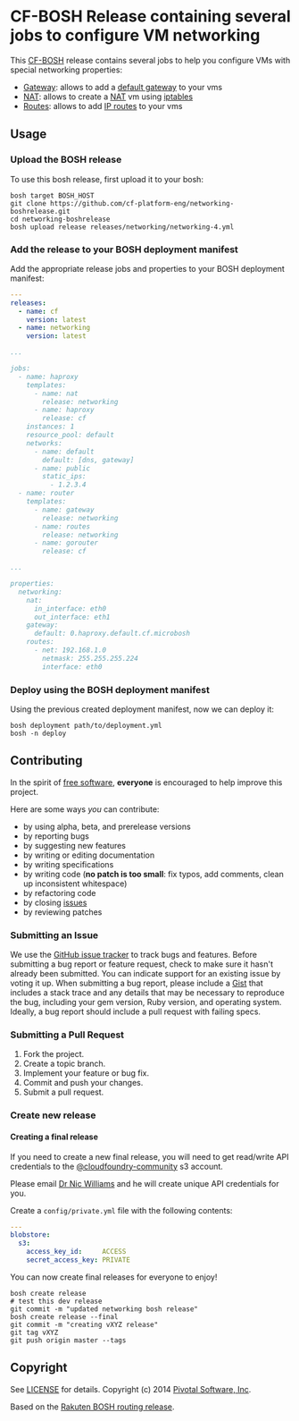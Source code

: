 # CF-BOSH Release containing several jobs to configure VM networking

This [CF-BOSH](http://docs.cloudfoundry.org/bosh/) release contains several jobs to help you configure VMs with
special networking properties:

* [Gateway](https://github.com/cf-platform-eng/networking-boshrelease/tree/master/jobs/gateway): allows to add a [default gateway](http://en.wikipedia.org/wiki/Default_gateway) to your vms
* [NAT](https://github.com/cf-platform-eng/networking-boshrelease/tree/master/jobs/nat): allows to create a [NAT](http://en.wikipedia.org/wiki/Network_address_translation) vm using [iptables](http://en.wikipedia.org/wiki/Iptables)
* [Routes](https://github.com/cf-platform-eng/networking-boshrelease/tree/master/jobs/routes): allows to add [IP routes](http://en.wikipedia.org/wiki/Routing_table) to your vms

## Usage

### Upload the BOSH release

To use this bosh release, first upload it to your bosh:

``` shell
bosh target BOSH_HOST
git clone https://github.com/cf-platform-eng/networking-boshrelease.git
cd networking-boshrelease
bosh upload release releases/networking/networking-4.yml
```

### Add the release to your BOSH deployment manifest

Add the appropriate release jobs and properties to your BOSH deployment manifest:

``` yaml
---
releases:
  - name: cf
    version: latest
  - name: networking
    version: latest

...

jobs:
  - name: haproxy
    templates:
      - name: nat
        release: networking
      - name: haproxy
        release: cf
    instances: 1
    resource_pool: default
    networks:
      - name: default
        default: [dns, gateway]
      - name: public
        static_ips:
          - 1.2.3.4
  - name: router
    templates:
      - name: gateway
        release: networking
      - name: routes
        release: networking
      - name: gorouter
        release: cf

...

properties:
  networking:
    nat:
      in_interface: eth0
      out_interface: eth1
    gateway:
      default: 0.haproxy.default.cf.microbosh
    routes:
      - net: 192.168.1.0
        netmask: 255.255.255.224
        interface: eth0
```

### Deploy using the BOSH deployment manifest

Using the previous created deployment manifest, now we can deploy it:

``` shell
bosh deployment path/to/deployment.yml
bosh -n deploy
```

## Contributing

In the spirit of [free software](http://www.fsf.org/licensing/essays/free-sw.html), **everyone** is encouraged to help improve this project.

Here are some ways *you* can contribute:

* by using alpha, beta, and prerelease versions
* by reporting bugs
* by suggesting new features
* by writing or editing documentation
* by writing specifications
* by writing code (**no patch is too small**: fix typos, add comments, clean up inconsistent whitespace)
* by refactoring code
* by closing [issues](https://github.com/cf-platform-eng/networking-boshrelease/issues)
* by reviewing patches


### Submitting an Issue
We use the [GitHub issue tracker](https://github.com/cf-platform-eng/networking-boshrelease/issues) to track bugs and features.
Before submitting a bug report or feature request, check to make sure it hasn't already been submitted.
You can indicate support for an existing issue by voting it up.
When submitting a bug report, please include a [Gist](http://gist.github.com/) that includes a stack trace and any
details that may be necessary to reproduce the bug, including your gem version, Ruby version, and operating system.
Ideally, a bug report should include a pull request with failing specs.

### Submitting a Pull Request

1. Fork the project.
2. Create a topic branch.
3. Implement your feature or bug fix.
4. Commit and push your changes.
5. Submit a pull request.

### Create new release

#### Creating a final release

If you need to create a new final release, you will need to get read/write API credentials to the [@cloudfoundry-community](https://github.com/cloudfoundry-community) s3 account.

Please email [Dr Nic Williams](mailto:&#x64;&#x72;&#x6E;&#x69;&#x63;&#x77;&#x69;&#x6C;&#x6C;&#x69;&#x61;&#x6D;&#x73;&#x40;&#x67;&#x6D;&#x61;&#x69;&#x6C;&#x2E;&#x63;&#x6F;&#x6D;) and he will create unique API credentials for you.

Create a `config/private.yml` file with the following contents:

``` yaml
---
blobstore:
  s3:
    access_key_id:     ACCESS
    secret_access_key: PRIVATE
```

You can now create final releases for everyone to enjoy!

``` shell
bosh create release
# test this dev release
git commit -m "updated networking bosh release"
bosh create release --final
git commit -m "creating vXYZ release"
git tag vXYZ
git push origin master --tags
```

## Copyright

See [LICENSE](https://github.com/cf-platform-eng/networking-boshrelease/blob/master/LICENSE) for details.
Copyright (c) 2014 [Pivotal Software, Inc](http://www.pivotal.io/).

Based on the [Rakuten BOSH routing release](https://github.com/rakutentech/bosh-routing-release).
